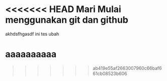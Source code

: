 <<<<<<< HEAD
Mari Mulai menggunakan git dan github
=======
akhdsfhgasdf
ini tes ubah
# aaaaaaaaaa
>>>>>>> ab419e55af2663007960c66baf661cb08523b606
